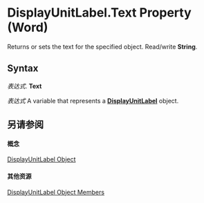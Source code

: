 
# DisplayUnitLabel.Text Property (Word)

Returns or sets the text for the specified object. Read/write  **String**.


## Syntax

 _表达式_. **Text**

 _表达式_ A variable that represents a **[DisplayUnitLabel](9b028f6c-fd66-f767-f3d1-09de0fbdc148.md)** object.


## 另请参阅


#### 概念


[DisplayUnitLabel Object](9b028f6c-fd66-f767-f3d1-09de0fbdc148.md)
#### 其他资源


[DisplayUnitLabel Object Members](http://msdn.microsoft.com/library/6fd34a78-c1c8-f7ea-b104-cd674d0ff99f%28Office.15%29.aspx)
